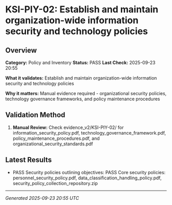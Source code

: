 # KSI-PIY-02: Establish and maintain organization-wide information security and technology policies

## Overview

**Category:** Policy and Inventory
**Status:** PASS
**Last Check:** 2025-09-23 20:55

**What it validates:** Establish and maintain organization-wide information security and technology policies

**Why it matters:** Manual evidence required - organizational security policies, technology governance frameworks, and policy maintenance procedures

## Validation Method

1. **Manual Review:** Check evidence_v2/KSI-PIY-02/ for information_security_policy.pdf, technology_governance_framework.pdf, policy_maintenance_procedures.pdf, and organizational_security_standards.pdf

## Latest Results

- PASS Security policies outlining objectives: PASS Core security policies: personnel_security_policy.pdf, data_classification_handling_policy.pdf, security_policy_collection_repository.zip

---
*Generated 2025-09-23 20:55 UTC*